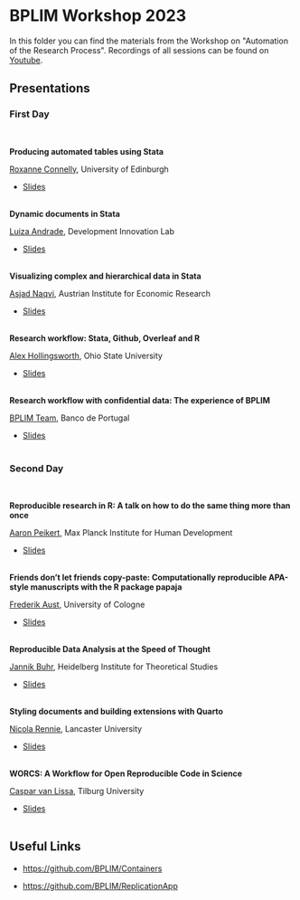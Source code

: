 # BPLIM Workshop 2023

In this folder you can find the materials from the Workshop on "Automation of the Research Process".
Recordings of all sessions can be found on [Youtube]().


## Presentations

### First Day

<br/>

**Producing automated tables using Stata**

[Roxanne Connelly](https://www.sps.ed.ac.uk/staff/roxanne-connelly), University of Edinburgh

- [Slides](https://github.com/BPLIM/Workshops/blob/master/BPLIM2023/Day_1_1_Roxanne_Connelly.pdf) <br/><br/>

**Dynamic documents in Stata**

[Luiza Andrade](https://bfi.uchicago.edu/scholar/luiza-andrade/), Development Innovation Lab

- [Slides](https://github.com/BPLIM/Workshops/blob/master/BPLIM2023/Day_1_2_Luiza_Andrade.pdf) <br/><br/>

**Visualizing complex and hierarchical data in Stata**

[Asjad Naqvi](https://asjadnaqvi.github.io/), Austrian Institute for Economic Research

- [Slides](https://github.com/BPLIM/Workshops/blob/master/BPLIM2023/Day_1_3_Asjad_Naqvi.pdf) <br/><br/>

**Research workflow: Stata, Github, Overleaf and R**

[Alex Hollingsworth](https://hollina.github.io/), Ohio State University

- [Slides](https://github.com/BPLIM/Workshops/blob/master/BPLIM2023/) <br/><br/>

**Research workflow with confidential data: The experience of BPLIM**

[BPLIM Team](https://bplim.bportugal.pt/), Banco de Portugal

- [Slides](https://github.com/BPLIM/Workshops/blob/master/BPLIM2023/) <br/><br/>




### Second Day

<br/>

**Reproducible research in R: A talk on how to do the same thing more than once**

[Aaron Peikert](https://www.mpib-berlin.mpg.de/person/103737), Max Planck Institute for Human Development

- [Slides](https://aaronpeikert.github.io/repro-talk/) <br/><br/>


**Friends don’t let friends copy-paste: Computationally reproducible APA-style manuscripts with the R package papaja**

[Frederik Aust](https://frederikaust.com/), University of Cologne

- [Slides](https://github.com/BPLIM/Workshops/blob/master/BPLIM2023/) <br/><br/>


**Reproducible Data Analysis at the Speed of Thought**

[Jannik Buhr](https://jmbuhr.de/), Heidelberg Institute for Theoretical Studies

- [Slides](https://github.com/BPLIM/Workshops/blob/master/BPLIM2023/) <br/><br/>

**Styling documents and building extensions with Quarto**

[Nicola Rennie](https://nrennie.rbind.io/), Lancaster University

- [Slides](https://github.com/BPLIM/Workshops/blob/master/BPLIM2023/) <br/><br/>

**WORCS: A Workflow for Open Reproducible Code in Science**

[Caspar van Lissa](https://cjvanlissa.github.io/resume/), Tilburg University

- [Slides](https://github.com/BPLIM/Workshops/blob/master/BPLIM2023/) <br/><br/>


## Useful Links

- https://github.com/BPLIM/Containers

- https://github.com/BPLIM/ReplicationApp










